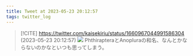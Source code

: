 ```yaml
---
title: Tweet at 2023-05-23 20:12:57
tags: twitter_log
---
```


> [!CITE] https://twitter.com/kaisekiriu/status/1660967044991586304 (2023-05-23 20:12:57)
> ![](https://twitter.com/kaisekiriu/status/1660967044991586304)
> PhthirapteraとAnopluraの和名、なんとかならないのかなといつも思ってしまう。
